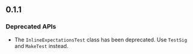 ## 0.1.1

### Deprecated APIs

* The `InlineExpectationsTest` class has been deprecated. Use `TestSig` and `MakeTest` instead.
